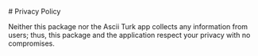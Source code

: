 # Privacy Policy

Neither this package nor the Ascii Turk app collects any information from users; thus, this package and the application respect your privacy with no compromises.
